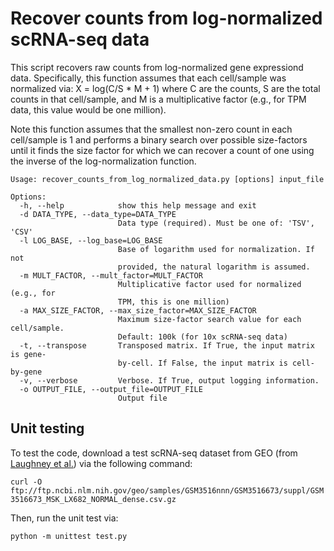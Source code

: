 # Recover counts from log-normalized scRNA-seq data

This script recovers raw counts from log-normalized gene expressiond data. Specifically, this function assumes that
each cell/sample was normalized via: X = log(C/S * M + 1) where C are the counts, S are the total counts in that 
cell/sample, and M is a multiplicative factor (e.g., for TPM data, this value would be one million). 

Note this function assumes that the smallest non-zero count in each cell/sample is 1 and performs a binary search over possible
size-factors until it finds the size factor for which we can recover a count of one using the inverse of the log-normalization
function.

```
Usage: recover_counts_from_log_normalized_data.py [options] input_file

Options:
  -h, --help            show this help message and exit
  -d DATA_TYPE, --data_type=DATA_TYPE
                        Data type (required). Must be one of: 'TSV', 'CSV'
  -l LOG_BASE, --log_base=LOG_BASE
                        Base of logarithm used for normalization. If not
                        provided, the natural logarithm is assumed.
  -m MULT_FACTOR, --mult_factor=MULT_FACTOR
                        Multiplicative factor used for normalized (e.g., for
                        TPM, this is one million)
  -a MAX_SIZE_FACTOR, --max_size_factor=MAX_SIZE_FACTOR
                        Maximum size-factor search value for each cell/sample.
                        Default: 100k (for 10x scRNA-seq data)
  -t, --transpose       Transposed matrix. If True, the input matrix is gene-
                        by-cell. If False, the input matrix is cell-by-gene
  -v, --verbose         Verbose. If True, output logging information.
  -o OUTPUT_FILE, --output_file=OUTPUT_FILE
                        Output file
```

## Unit testing

To test the code, download a test scRNA-seq dataset from GEO (from [Laughney et al.](https://doi.org/10.1038/s41591-019-0750-6)) via the following command:

`curl -O ftp://ftp.ncbi.nlm.nih.gov/geo/samples/GSM3516nnn/GSM3516673/suppl/GSM3516673_MSK_LX682_NORMAL_dense.csv.gz`

Then, run the unit test via:

`python -m unittest test.py`
